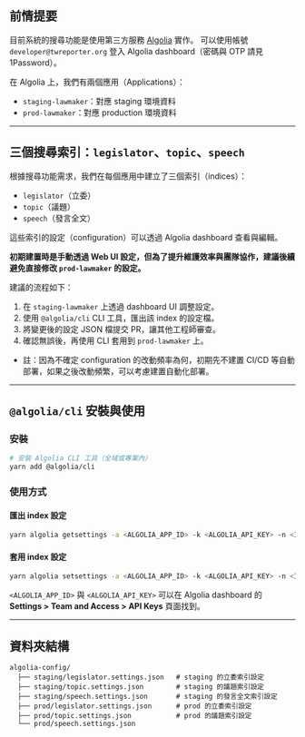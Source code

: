## 前情提要

目前系統的搜尋功能是使用第三方服務 [Algolia](https://dashboard.algolia.com/) 實作。
可以使用帳號 `developer@twreporter.org` 登入 Algolia dashboard（密碼與 OTP 請見 1Password）。

在 Algolia 上，我們有兩個應用（Applications）：
- `staging-lawmaker`：對應 staging 環境資料
- `prod-lawmaker`：對應 production 環境資料

---

## 三個搜尋索引：`legislator`、`topic`、`speech`

根據搜尋功能需求，我們在每個應用中建立了三個索引（indices）：
- `legislator`（立委）
- `topic`（議題）
- `speech`（發言全文）

這些索引的設定（configuration）可以透過 Algolia dashboard 查看與編輯。

**初期建置時是手動透過 Web UI 設定，但為了提升維護效率與團隊協作，建議後續避免直接修改 `prod-lawmaker` 的設定。**

建議的流程如下：

1. 在 `staging-lawmaker` 上透過 dashboard UI 調整設定。
2. 使用 `@algolia/cli` CLI 工具，匯出該 index 的設定檔。
3. 將變更後的設定 JSON 檔提交 PR，讓其他工程師審查。
4. 確認無誤後，再使用 CLI 套用到 `prod-lawmaker` 上。

- 註：因為不確定 configuration 的改動頻率為何，初期先不建置 CI/CD 等自動部署，如果之後改動頻繁，可以考慮建置自動化部署。

---

## `@algolia/cli` 安裝與使用

### 安裝

```bash
# 安裝 Algolia CLI 工具（全域或專案內）
yarn add @algolia/cli
```

### 使用方式

#### 匯出 index 設定

```bash
yarn algolia getsettings -a <ALGOLIA_APP_ID> -k <ALGOLIA_API_KEY> -n <INDEX_NAME>
```

#### 套用 index 設定

```bash
yarn algolia setsettings -a <ALGOLIA_APP_ID> -k <ALGOLIA_API_KEY> -n <INDEX_NAME> -s <SOURCE_FILEPATH>
```

`<ALGOLIA_APP_ID>` 與 `<ALGOLIA_API_KEY>` 可以在 Algolia dashboard 的  
**Settings > Team and Access > API Keys** 頁面找到。

---

## 資料夾結構

```
algolia-config/
  ├── staging/legislator.settings.json   # staging 的立委索引設定
  ├── staging/topic.settings.json        # staging 的議題索引設定
  ├── staging/speech.settings.json       # staging 的發言全文索引設定 
  ├── prod/legislator.settings.json      # prod 的立委索引設定
  ├── prod/topic.settings.json           # prod 的議題索引設定
  └── prod/speech.settings.json
```

